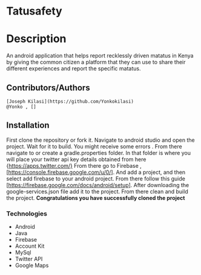 # Tatusafety

# Description
An android application that helps report recklessly driven matatus in Kenya by giving the common citizen a platform that they can use to share their different experiences and report the specific matatus.

## Contributors/Authors
    [Joseph Kilasi](https://github.com/Yonkokilasi)
    @Yonko , []


## Installation
  First clone the repository or fork it.
  Navigate to android studio and open the project.
  Wait for it to build.
  You might receive some errors .
  From there navigate to or create a gradle.properties folder.
  In that folder is where you will place your twitter api key details obtained from here {https://apps.twitter.com/}
  From there go to Firebase ,[https://console.firebase.google.com/u/0/].
  And add a project, and then select add firebase to your android project.
  From there follow this guide [https://firebase.google.com/docs/android/setup].
  After downloading the google-services.json file add it to the project.
  From there clean and build the project.
  **Congratulations you have successfully cloned the project**

### Technologies
* Android
* Java
* Firebase
* Account Kit 
* MySql
* Twitter API
* Google Maps
